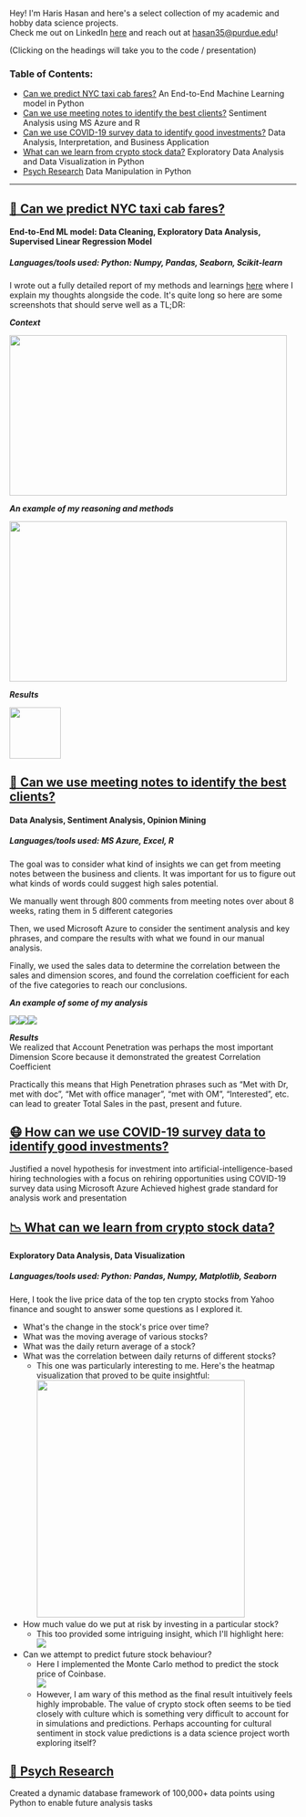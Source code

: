 Hey! I'm Haris Hasan and here's a select collection of my academic and hobby data science projects.
<br> Check me out on LinkedIn [here](http://www.linkedin.com/in/harishasan001) and reach out at hasan35@purdue.edu!

(Clicking on the headings will take you to the code / presentation)


### Table of Contents:
- [Can we predict NYC taxi cab fares?](https://github.com/harishasan001/data-sci-portfolio#-can-we-predict-nyc-taxi-cab-fares) An End-to-End Machine Learning model in Python
- [Can we use meeting notes to identify the best clients?](https://github.com/harishasan001/data-sci-portfolio#-can-we-use-meeting-notes-to-identify-the-best-clients) Sentiment Analysis using MS Azure and R
- [Can we use COVID-19 survey data to identify good investments?](https://github.com/harishasan001/data-sci-portfolio#-how-can-we-use-covid-19-survey-data-to-identify-good-investments) Data Analysis, Interpretation, and Business Application
- [What can we learn from crypto stock data?](https://github.com/harishasan001/data-sci-portfolio#-what-can-we-learn-from-crypto-stock-data) Exploratory Data Analysis and Data Visualization in Python
- [Psych Research](https://github.com/harishasan001/data-sci-portfolio#-psych-research) Data Manipulation in Python

______


## [🚕 Can we predict NYC taxi cab fares?](https://github.com/harishasan001/data-sci-portfolio/blob/main/NYC%20Taxi%20Fare%20Prediction.ipynb)
#### End-to-End ML model: Data Cleaning, Exploratory Data Analysis, Supervised Linear Regression Model
##### Languages/tools used: Python: Numpy, Pandas, Seaborn, Scikit-learn
I wrote out a fully detailed report of my methods and learnings [here](https://github.com/harishasan001/data-sci-portfolio/blob/main/NYC%20Taxi%20Fare%20Prediction%20Report%20%2B%20Explanation.pdf) where I explain my thoughts alongside the code. It's quite long so here are some screenshots that should serve well as a TL;DR:

***Context***
<p><kbd><img src="NYC Taxi Fare Report intro.PNG" width="487.2" height="280.8"></kbd></p>  

***An example of my reasoning and methods***
<p><kbd><img src="NYC Taxi Fare exploring.PNG" width="487.2" height="280.8"></kbd></p>

***Results***
<p><kbd><img src="NYC Taxi Fare outcome.PNG" width=""600 height="90"></kbd></p>


## [📔 Can we use meeting notes to identify the best clients?](https://github.com/harishasan001/data-sci-portfolio/blob/main/Meeting%20Notes%20Project%20_%20Haris%20Hasan.pdf) 
#### Data Analysis, Sentiment Analysis, Opinion Mining
##### Languages/tools used: MS Azure, Excel, R

The goal was to consider what kind of insights we can get from meeting notes between the business and clients. It was important for us to figure out what kinds of words could suggest high sales potential.

We manually went through 800 comments from meeting notes over about 8 weeks, rating them in 5 different categories

Then, we used Microsoft Azure to consider the sentiment analysis and key phrases, and compare the results with what we found in our manual analysis.

Finally, we used the sales data to determine the correlation between the sales and dimension scores, and found the correlation coefficient for each of the five categories to reach our conclusions.

***An example of some of my analysis***
<p><kbd>
  <img src="Meeting Notes Project 1.PNG"><img src="Meeting Notes Project 2.PNG"><img src="Meeting Notes 3.PNG">
  </kbd></p>


***Results***
<br>
We realized that Account Penetration was perhaps the most important Dimension Score because it demonstrated the greatest Correlation Coefficient

Practically this means that High Penetration phrases such as “Met with Dr, met with doc”, “Met with office manager”, “met with OM”, “Interested”, etc. can lead to greater Total Sales in the past, present and future.

## [😷 How can we use COVID-19 survey data to identify good investments?](https://github.com/harishasan001/data-sci-portfolio/blob/main/COVID-19%20Data%20Investment%20Project%20_%20Haris%20Hasan.pdf)
Justified a novel hypothesis for investment into artificial-intelligence-based hiring technologies with a focus on rehiring opportunities using COVID-19 survey data using Microsoft Azure 
Achieved highest grade standard for analysis work and presentation

## [📉 What can we learn from crypto stock data?](https://github.com/harishasan001/data-sci-portfolio/blob/main/Crypto%20Stock%20Crash%20Exploratory%20Data%20Analysis.ipynb)
#### Exploratory Data Analysis, Data Visualization
##### Languages/tools used: Python: Pandas, Numpy, Matplotlib, Seaborn

Here, I took the live price data of the top ten crypto stocks from Yahoo finance and sought to answer some questions as I explored it. 
- What's the change in the stock's price over time?
- What was the moving average of various stocks?
- What was the daily return average of a stock?
- What was the correlation between daily returns of different stocks?
  -  This one was particularly interesting to me. Here's the heatmap visualization that proved to be quite insightful:
<br><kbd><img src="crypto stock correlation.PNG" width="365" height="416"></kbd></br>
- How much value do we put at risk by investing in a particular stock?
  - This too provided some intriguing insight, which I'll highlight here:
<br><kbd><img src="Crypto stock risk.PNG"></kbd></br>
- Can we attempt to predict future stock behaviour?
  - Here I implemented the Monte Carlo method to predict the stock price of Coinbase. 
<br><kbd><img src="crypto stock prediction.PNG"></kbd></br>
  - However, I am wary of this method as the final result intuitively feels highly improbable. The value of crypto stock often seems to be tied closely with culture which is something very difficult to account for in simulations and predictions. Perhaps accounting for cultural sentiment in stock value predictions is a data science project worth exploring itself?


## [🧠 Psych Research](https://github.com/harishasan001/data-sci-portfolio/blob/main/Psych%20Research%20.ipynb) 

Created a dynamic database framework of 100,000+ data points using Python to enable future analysis tasks
